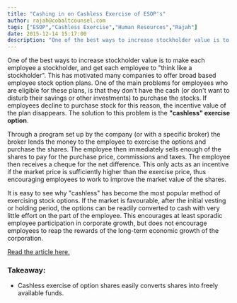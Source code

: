 ```yaml
---
title: "Cashing in on Cashless Exercise of ESOP's"
author: rajah@cobaltcounsel.com
tags: ["ESOP","Cashless Exercise","Human Resources","Rajah"]
date: 2015-12-14 15:17:00
description: "One of the best ways to increase stockholder value is to make each employee a stockholder, and get each employee to 'think like a stockholder'. This has motivated many companies to offer broad based employee stock option plans."
---
```




One of the best ways to increase stockholder value is to make each employee a stockholder, and get each employee to "think like a stockholder". This has motivated many companies to offer broad based employee stock option plans. One of the main problems for employees who are eligible for these plans, is that they don't have the cash (or don't want to disturb their savings or other investments) to purchase the stocks. If employees decline to purchase stock for this reason, the incentive value of the plan disappears. The solution to this problem is the **"cashless" exercise option**.

Through a program set up by the company (or with a specific broker) the broker lends the money to the employee to exercise the options and purchase the shares. The employee then immediately sells enough of the shares to pay for the purchase price, commissions and taxes. The employee then receives a cheque for the net difference. This only acts as an incentive if the market price is sufficiently higher than the exercise price, thus encouraging employees to work to improve the market value of the shares.

It is easy to see why "cashless" has become the most popular method of exercising stock options. If the market is favourable, after the initial vesting or holding period, the options can be readily converted to cash with very little effort on the part of the employee. This encourages at least sporadic employee participation in corporate growth, but does not encourage employees to reap the rewards of the long-term economic growth of the corporation.

[Read the article here.](http://www.personal.psu.edu/sjh11/InTheNews/ACA1.shtml)

### Takeaway:
- Cashless exercise of option shares easily converts shares into freely available funds.

 
